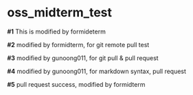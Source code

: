 # oss_midterm_test

**#1** This is modified by formideterm

**#2** modified by formidterm, for git remote pull test

**#3** modified by gunoong011, for git pull & pull request

**#4** modified by gunoong011, for markdown syntax, pull request

**#5** pull request success, modified by formidterm
